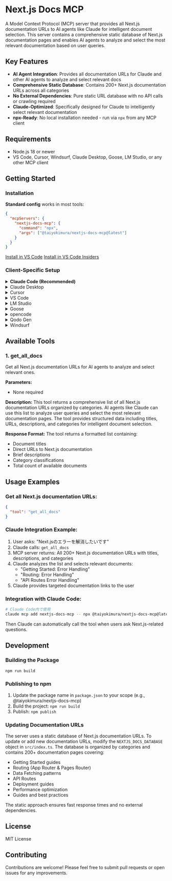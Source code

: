 # Next.js Docs MCP

A Model Context Protocol (MCP) server that provides all Next.js documentation URLs to AI agents like Claude for intelligent document selection. This server contains a comprehensive static database of Next.js documentation pages and enables AI agents to analyze and select the most relevant documentation based on user queries.

## Key Features

- **AI Agent Integration**: Provides all documentation URLs for Claude and other AI agents to analyze and select relevant docs
- **Comprehensive Static Database**: Contains 200+ Next.js documentation URLs across all categories
- **No External Dependencies**: Pure static URL database with no API calls or crawling required
- **Claude-Optimized**: Specifically designed for Claude to intelligently select relevant documentation
- **npx-Ready**: No local installation needed - run via `npx` from any MCP client

## Requirements

- Node.js 18 or newer
- VS Code, Cursor, Windsurf, Claude Desktop, Goose, LM Studio, or any other MCP client

## Getting Started

### Installation

**Standard config** works in most tools:

```json
{
  "mcpServers": {
    "nextjs-docs-mcp": {
      "command": "npx",
      "args": ["@taiyokimura/nextjs-docs-mcp@latest"]
    }
  }
}
```

[Install in VS Code](https://insiders.vscode.dev/redirect?url=vscode%3Amcp%2Finstall%3F%7B%22name%22%3A%22nextjs-docs-mcp%22%2C%22command%22%3A%22npx%22%2C%22args%22%3A%5B%22%40nanameru%2Fnextjs-docs-mcp%40latest%22%5D%7D)
[Install in VS Code Insiders](https://insiders.vscode.dev/redirect?url=vscode-insiders%3Amcp%2Finstall%3F%7B%22name%22%3A%22nextjs-docs-mcp%22%2C%22command%22%3A%22npx%22%2C%22args%22%3A%5B%22%40nanameru%2Fnextjs-docs-mcp%40latest%22%5D%7D)

### Client-Specific Setup

<details>
<summary><b>Claude Code (Recommended)</b></summary>

Use the Claude Code CLI to add the MCP server:

```bash
claude mcp add nextjs-docs-mcp -- npx @taiyokimura/nextjs-docs-mcp@latest
```

Remove if needed:
```bash
claude mcp remove nextjs-docs-mcp
```
</details>

<details>
<summary>Claude Desktop</summary>

Follow the MCP install guide and use the standard config above.

- Guide: https://modelcontextprotocol.io/quickstart/user
</details>

<details>
<summary>Cursor</summary>

Go to `Cursor Settings` → `MCP` → `Add new MCP Server`.

Use the following:
- Name: nextjs-docs-mcp
- Type: command
- Command: npx
- Args: @taiyokimura/nextjs-docs-mcp@latest
- Auto start: on (optional)
</details>

<details>
<summary>VS Code</summary>

Add via CLI:

```bash
code --add-mcp '{"name":"nextjs-docs-mcp","command":"npx","args":["@taiyokimura/nextjs-docs-mcp@latest"]}'
```

Or use the install links above.
</details>

<details>
<summary>LM Studio</summary>

Add MCP Server with:
- Command: npx
- Args: ["@taiyokimura/nextjs-docs-mcp@latest"]
</details>

<details>
<summary>Goose</summary>

Advanced settings → Extensions → Add custom extension:
- Type: STDIO
- Command: npx
- Args: @taiyokimura/nextjs-docs-mcp@latest
- Enabled: true
</details>

<details>
<summary>opencode</summary>

Example `~/.config/opencode/opencode.json`:

```json
{
  "$schema": "https://opencode.ai/config.json",
  "mcp": {
    "nextjs-docs-mcp": {
      "type": "local",
      "command": [
        "npx",
        "@taiyokimura/nextjs-docs-mcp@latest"
      ],
      "enabled": true
    }
  }
}
```
</details>

<details>
<summary>Qodo Gen</summary>

Open Qodo Gen → Connect more tools → + Add new MCP → Paste the standard config above → Save.
</details>

<details>
<summary>Windsurf</summary>

Follow Windsurf MCP documentation and use the standard config above.
- Docs: https://docs.windsurf.com/windsurf/cascade/mcp
</details>

## Available Tools

### 1. get_all_docs
Get all Next.js documentation URLs for AI agents to analyze and select relevant ones.

**Parameters:**
- None required

**Description:**
This tool returns a comprehensive list of all Next.js documentation URLs organized by categories. AI agents like Claude can use this list to analyze user queries and select the most relevant documentation pages. The tool provides structured data including titles, URLs, descriptions, and categories for intelligent document selection.

**Response Format:**
The tool returns a formatted list containing:
- Document titles
- Direct URLs to Next.js documentation
- Brief descriptions
- Category classifications
- Total count of available documents

## Usage Examples

### Get all Next.js documentation URLs:
```json
{
  "tool": "get_all_docs"
}
```

### Claude Integration Example:
1. User asks: "Next.jsのエラーを解消したいです"
2. Claude calls: `get_all_docs`
3. MCP server returns: All 200+ Next.js documentation URLs with titles, descriptions, and categories
4. Claude analyzes the list and selects relevant documents:
   - "Getting Started: Error Handling"
   - "Routing: Error Handling"
   - "API Routes Error Handling"
5. Claude provides targeted documentation links to the user

### Integration with Claude Code:
```bash
# Claude Code内で使用
claude mcp add nextjs-docs-mcp -- npx @taiyokimura/nextjs-docs-mcp@latest
```

Then Claude can automatically call the tool when users ask Next.js-related questions.

## Development

### Building the Package

```bash
npm run build
```

### Publishing to npm

1. Update the package name in `package.json` to your scope (e.g., @taiyokimura/nextjs-docs-mcp)
2. Build the project: `npm run build`
3. Publish: `npm publish`

### Updating Documentation URLs

The server uses a static database of Next.js documentation URLs. To update or add new documentation URLs, modify the `NEXTJS_DOCS_DATABASE` object in `src/index.ts`. The database is organized by categories and contains 200+ documentation pages covering:

- Getting Started guides
- Routing (App Router & Pages Router)
- Data Fetching patterns
- API Routes
- Deployment guides
- Performance optimization
- Guides and best practices

The static approach ensures fast response times and no external dependencies.

## License

MIT License

## Contributing

Contributions are welcome! Please feel free to submit pull requests or open issues for any improvements.
